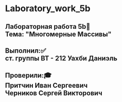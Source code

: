 # Laboratory_work_5b

__Лабораторная работа 5b__:page_with_curl:\
Тема: "Многомерные Массивы"
---

__Выполнил:__:white_check_mark:\
ст. группы ВТ - 212 Уахби Даниэль
---
__Проверили:__:mortar_board:\
Притчин Иван Сергеевич\
Черников Сергей Викторович
---
